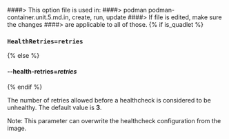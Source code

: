 ####> This option file is used in:
####>   podman podman-container.unit.5.md.in, create, run, update
####> If file is edited, make sure the changes
####> are applicable to all of those.
{% if is_quadlet %}
### `HealthRetries=retries`
{% else %}
#### **--health-retries**=*retries*
{% endif %}

The number of retries allowed before a healthcheck is considered to be unhealthy. The default value is **3**.

Note: This parameter can overwrite the healthcheck configuration from the image.
